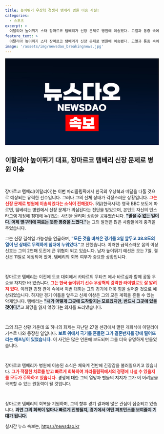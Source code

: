 ```yaml
---
title: 높이뛰기 우상혁 경쟁자 탬베리 병원 이송 사실!
categories:
  - 스포츠
excerpt: >
  이탈리아 높이뛰기 스타 장마르코 탬베리가 신장 문제로 병원에 이송됐다. 고열과 통증 속에서도 그는 “최선을 다할 것”이라고 다짐하며, 한국의 우상혁과의 메달 대결에 대한 불확실성 속에서 팬들의 관심을 끌고 있다.
feature_text: >
  이탈리아 높이뛰기 스타 장마르코 탬베리가 신장 문제로 병원에 이송됐다. 고열과 통증 속에서도 그는 “최선을 다할 것”이라고 다짐하며, 한국의 우상혁과의 메달 대결에 대한 불확실성 속에서 팬들의 관심을 끌고 있다.
image: '/assets/img/newsdao_breakingnews.jpg'
---
```


<p><img src="/assets/img/newsdao_breakingnews.jpg" alt="pcversion 속보" /></p>

<h2 data-ke-size="size26">이탈리아 높이뛰기 대표, 장마르코 탬베리 신장 문제로 병원 이송</h2>

<p data-ke-size="size16">&nbsp;</p>

<p>장마르코 탬베리(이탈리아)는 이번 파리올림픽에서 한국의 우상혁과 메달을 다툴 것으로 예상되는 유력한 선수입니다. 그러나 그의 신체 상태가 걱정스러운 상황입니다. <b><span style="color: #ee2323;">그는 신장 문제로 병원에 이송되었다는 소식이 전해졌다.</span></b> 5일(한국시각) 영국 BBC 보도에 따르면, 탬베리는 병원에서 신장 문제가 의심된다는 진단을 받았으며, 본인도 자신의 인스타그램 계정에 침대에 누워있는 사진을 올리며 상황을 공유했습니다. <b><span style="background-color: #21538527;">"믿을 수 없는 일이다. 어제 옆구리에 찌르는 듯한 통증을 느꼈다."</span></b>는 그의 발언은 많은 사람들에게 충격을 주었습니다. </p>

<p>그는 신장 결석일 가능성을 언급하며, <b><span style="color: #1a5490;">"모든 것을 바쳐온 경기를 3일 앞두고 38.8도의 열이 난 상태로 무력하게 침대에 누워있다."</span></b>고 전했습니다. 이러한 급작스러운 몸의 이상 신호는 그의 2연패 도전에 큰 위협이 되고 있습니다. 남자 높이뛰기 예선은 오는 7일, 결선은 11일로 예정되어 있어, 탬베리의 회복 여부가 중요한 상황입니다.</p>

<p data-ke-size="size16">&nbsp;</p>

<p>장마르코 탬베리는 이전에 도쿄 대회에서 카타르의 무타즈 에사 바르심과 함께 공동 우승을 차지한 바 있습니다. <b><span style="color: #ee2323;">그는 한국 높이뛰기 선수 우상혁의 강력한 라이벌로도 잘 알려져 있다.</span></b> 이러한 경쟁 관계 속에서 이번 대회는 그의 경기에 더욱 힘을 실어줄 것으로 예상되었습니다. 하지만 경기 이틀을 앞두고 신체 이상은 그의 모든 계획을 흔들 수 있는 악재입니다. 탬베리는 <b><span style="background-color: #21538527;">"내가 어떻게 그곳에 도착할지는 모르겠지만, 반드시 그곳에 있을 것이다."</span></b>고 희망을 잃지 않겠다는 의지를 드러냈습니다.</p>

<p data-ke-size="size16">&nbsp;</p>

<p>그의 최근 상황 가운데 또 하나의 화제는 지난달 27일 센강에서 열린 개회식에 이탈리아 기수로 나와 등장한 일입니다. <b><span style="color: #1a5490;">보트 위에서 국기를 흔들던 그가 결혼반지를 강에 떨어뜨리는 해프닝이 있었습니다.</span></b> 이 사건은 많은 언론에 보도되며 그를 더욱 유명하게 만들었습니다.</p>

<p data-ke-size="size16">&nbsp;</p>

<p>장마르코 탬베리가 병원에 이송된 소식은 체육계 전반에 긴장감을 불러일으키고 있습니다. <b><span style="color: #ee2323;">그가 적절한 치료를 받고 빠르게 회복하여 파리올림픽에서의 경쟁에 나설 수 있을지를 모두가 주목하고 있습니다.</span></b> 경쟁에 대한 그의 열망과 팬들의 지지가 그가 이 어려움을 극복할 수 있는 원동력이 될 것입니다.</p>

<p data-ke-size="size16">&nbsp;</p>

<p>장마르코 탬베리의 회복을 기원하며, 그의 향후 경기 결과에 많은 관심이 집중되고 있습니다. <b><span style="background-color: #21538527;">과연 그의 회복이 얼마나 빠르게 진행될지, 경기에서 어떤 퍼포먼스를 보여줄지 기대가 됩니다.</span></b></p>
실시간 뉴스 속보는, <a href="https://newsdao.kr" rel="dofollow">https://newsdao.kr</a>


